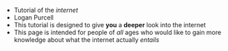 - Tutorial of the _internet_
- Logan Purcell
- This tutorial is designed to give **you** a **deeper** look into the internet
- This page is intended for people of _all_ ages who would like to gain more knowledge about what the internet actually _entails_
<!---
lpinfotc/lpinfotc is a ✨ special ✨ repository because its `README.md` (this file) appears on your GitHub profile.
You can click the Preview link to take a look at your changes.
--->
